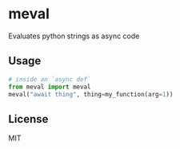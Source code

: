 # meval

Evaluates python strings as async code

## Usage

```python
# inside an `async def`
from meval import meval
meval("await thing", thing=my_function(arg=1))
```

## License

MIT
